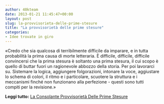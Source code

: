 ```yaml
---
author: 40kteam
date: 2013-01-21 11:45:47+00:00
layout: post
slug: la-provvisorieta-delle-prime-stesure
title: "La provvisorietà delle prime stesure"
categories:
- Idee trovate in giro
---
```


«Credo che sia qualcosa di terribilmente difficile da imparare, e in tutta probabilità la prima causa di morte letteraria. È difficile, difficile, difficile convincersi che la prima stesura è soltanto una prima stesura, il cui scopo è quello di buttar fuori un ragionevole abbozzo della storia. Per poi lavorarci su. Sistemare la logica, aggiungere folgorazioni, intonare la voce, aggiustare lo schema di colori, il ritmo e i particolare, scuotere la struttura e i meccanismi finché non funzionano alla perfezione - questi sono tutti compiti per la revisione.»

**Leggi tutto:** [La Consolante Provvisorietà Delle Prime Stesure](http://senzaerroridistumpa.myblog.it/archive/2013/01/20/prime-stesure.html)
